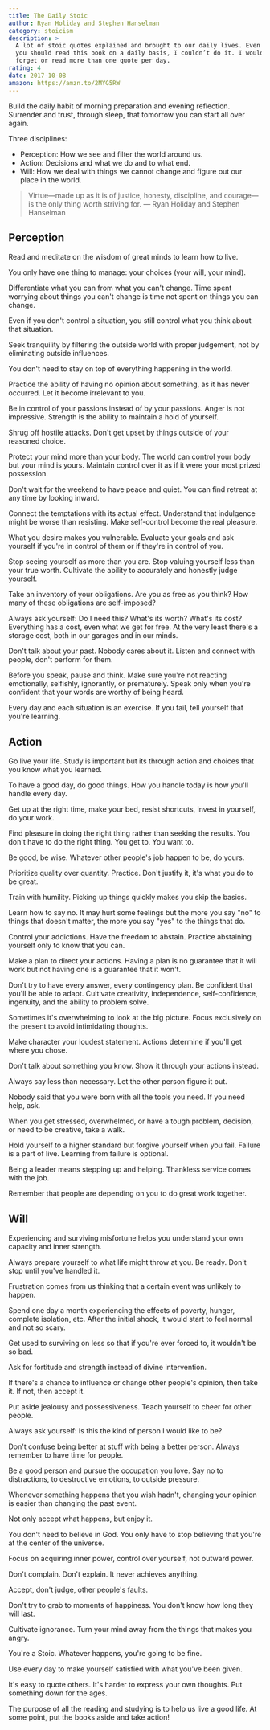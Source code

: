 ```yaml
---
title: The Daily Stoic
author: Ryan Holiday and Stephen Hanselman
category: stoicism
description: >
  A lot of stoic quotes explained and brought to our daily lives. Even  though
  you should read this book on a daily basis, I couldn’t do it. I would either
  forget or read more than one quote per day.
rating: 4
date: 2017-10-08
amazon: https://amzn.to/2MYG5RW
---
```


Build the daily habit of morning preparation and evening reflection. Surrender
and trust, through sleep, that tomorrow you can start all over again.

Three disciplines:

* Perception: How we see and filter the world around us.
* Action: Decisions and what we do and to what end.
* Will: How we deal with things we cannot change and figure out our place in the
  world.

> Virtue—made up as it is of justice, honesty, discipline, and courage—is the
> only thing worth striving for. — Ryan Holiday and Stephen Hanselman

## Perception

Read and meditate on the wisdom of great minds to learn how to live.

You only have one thing to manage: your choices (your will, your mind).

Differentiate what you can from what you can't change. Time spent worrying about
things you can't change is time not spent on things you can change.

Even if you don't control a situation, you still control what you think about
that situation.

Seek tranquility by filtering the outside world with proper judgement, not by
eliminating outside influences.

You don't need to stay on top of everything happening in the world.

Practice the ability of having no opinion about something, as it has never
occurred. Let it become irrelevant to you.

Be in control of your passions instead of by your passions. Anger is not
impressive. Strength is the ability to maintain a hold of yourself.

Shrug off hostile attacks. Don't get upset by things outside of your reasoned
choice.

Protect your mind more than your body. The world can control your body but your
mind is yours. Maintain control over it as if it were your most prized
possession.

Don't wait for the weekend to have peace and quiet. You can find retreat at any
time by looking inward.

Connect the temptations with its actual effect. Understand that indulgence might
be worse than resisting. Make self-control become the real pleasure.

What you desire makes you vulnerable. Evaluate your goals and ask yourself if
you're in control of them or if they're in control of you.

Stop seeing yourself as more than you are. Stop valuing yourself less than your
true worth. Cultivate the ability to accurately and honestly judge yourself.

Take an inventory of your obligations. Are you as free as you think? How many of
these obligations are self-imposed?

Always ask yourself: Do I need this? What's its worth? What's its cost?
Everything has a cost, even what we get for free. At the very least there's a
storage cost, both in our garages and in our minds.

Don't talk about your past. Nobody cares about it. Listen and connect with
people, don't perform for them.

Before you speak, pause and think. Make sure you're not reacting emotionally,
selfishly, ignorantly, or prematurely. Speak only when you're confident that
your words are worthy of being heard.

Every day and each situation is an exercise. If you fail, tell yourself that
you're learning.

## Action

Go live your life. Study is important but its through action and choices that
you know what you learned.

To have a good day, do good things. How you handle today is how you'll handle
every day.

Get up at the right time, make your bed, resist shortcuts, invest in yourself,
do your work.

Find pleasure in doing the right thing rather than seeking the results. You
don't have to do the right thing. You get to. You want to.

Be good, be wise. Whatever other people's job happen to be, do yours.

Prioritize quality over quantity. Practice. Don't justify it, it's what you do
to be great.

Train with humility. Picking up things quickly makes you skip the basics.

Learn how to say no. It may hurt some feelings but the more you say "no" to
things that doesn't matter, the more you say "yes" to the things that do.

Control your addictions. Have the freedom to abstain. Practice abstaining
yourself only to know that you can.

Make a plan to direct your actions. Having a plan is no guarantee that it will
work but not having one is a guarantee that it won't.

Don't try to have every answer, every contingency plan. Be confident that
you'll be able to adapt. Cultivate creativity, independence, self-confidence,
ingenuity, and the ability to problem solve.

Sometimes it's overwhelming to look at the big picture. Focus exclusively on the
present to avoid intimidating thoughts.

Make character your loudest statement. Actions determine if you'll get where you
chose.

Don't talk about something you know. Show it through your actions instead.

Always say less than necessary. Let the other person figure it out.

Nobody said that you were born with all the tools you need. If you need help,
ask.

When you get stressed, overwhelmed, or have a tough problem, decision, or need
to be creative, take a walk.

Hold yourself to a higher standard but forgive yourself when you fail. Failure
is a part of live. Learning from failure is optional.

Being a leader means stepping up and helping. Thankless service comes with the
job.

Remember that people are depending on you to do great work together.

## Will

Experiencing and surviving misfortune helps you understand your own capacity and
inner strength.

Always prepare yourself to what life might throw at you. Be ready. Don't stop
until you've handled it.

Frustration comes from us thinking that a certain event was unlikely to happen.

Spend one day a month experiencing the effects of poverty, hunger, complete
isolation, etc. After the initial shock, it would start to feel normal and not
so scary.

Get used to surviving on less so that if you're ever forced to, it wouldn't be
so bad.

Ask for fortitude and strength instead of divine intervention.

If there's a chance to influence or change other people's opinion, then take it.
If not, then accept it.

Put aside jealousy and possessiveness. Teach yourself to cheer for other people.

Always ask yourself: Is this the kind of person I would like to be?

Don't confuse being better at stuff with being a better person. Always remember
to have time for people.

Be a good person and pursue the occupation you love. Say no to distractions, to
destructive emotions, to outside pressure.

Whenever something happens that you wish hadn't, changing your opinion is easier
than changing the past event.

Not only accept what happens, but enjoy it.

You don't need to believe in God. You only have to stop believing that you're
at the center of the universe.

Focus on acquiring inner power, control over yourself, not outward power.

Don't complain. Don't explain. It never achieves anything.

Accept, don't judge, other people's faults.

Don't try to grab to moments of happiness. You don't know how long they will
last.

Cultivate ignorance. Turn your mind away from the things that makes you angry.

You're a Stoic. Whatever happens, you're going to be fine.

Use every day to make yourself satisfied with what you've been given.

It's easy to quote others. It's harder to express your own thoughts. Put
something down for the ages.

The purpose of all the reading and studying is to help us live a good life. At
some point, put the books aside and take action!
